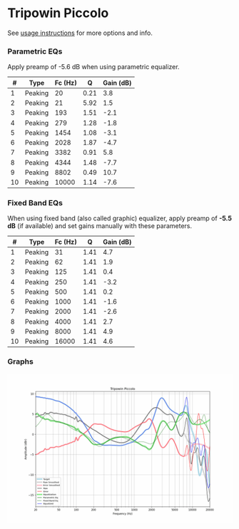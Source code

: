 # Tripowin Piccolo
See [usage instructions](https://github.com/jaakkopasanen/AutoEq#usage) for more options and info.

### Parametric EQs
Apply preamp of -5.6 dB when using parametric equalizer.

|   # | Type    |   Fc (Hz) |    Q |   Gain (dB) |
|-----|---------|-----------|------|-------------|
|   1 | Peaking |        20 | 0.21 |         3.8 |
|   2 | Peaking |        21 | 5.92 |         1.5 |
|   3 | Peaking |       193 | 1.51 |        -2.1 |
|   4 | Peaking |       279 | 1.28 |        -1.8 |
|   5 | Peaking |      1454 | 1.08 |        -3.1 |
|   6 | Peaking |      2028 | 1.87 |        -4.7 |
|   7 | Peaking |      3382 | 0.91 |         5.8 |
|   8 | Peaking |      4344 | 1.48 |        -7.7 |
|   9 | Peaking |      8802 | 0.49 |        10.7 |
|  10 | Peaking |     10000 | 1.14 |        -7.6 |

### Fixed Band EQs
When using fixed band (also called graphic) equalizer, apply preamp of **-5.5 dB** (if available) and set gains manually with these parameters.

|   # | Type    |   Fc (Hz) |    Q |   Gain (dB) |
|-----|---------|-----------|------|-------------|
|   1 | Peaking |        31 | 1.41 |         4.7 |
|   2 | Peaking |        62 | 1.41 |         1.9 |
|   3 | Peaking |       125 | 1.41 |         0.4 |
|   4 | Peaking |       250 | 1.41 |        -3.2 |
|   5 | Peaking |       500 | 1.41 |         0.2 |
|   6 | Peaking |      1000 | 1.41 |        -1.6 |
|   7 | Peaking |      2000 | 1.41 |        -2.6 |
|   8 | Peaking |      4000 | 1.41 |         2.7 |
|   9 | Peaking |      8000 | 1.41 |         4.9 |
|  10 | Peaking |     16000 | 1.41 |         4.6 |

### Graphs
![](./Tripowin%20Piccolo.png)
